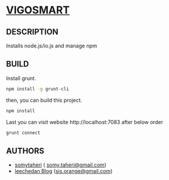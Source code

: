 [VIGOSMART](https://github.com/leechedan/vigosmart)
====

## DESCRIPTION
Installs node.js/io.js and manage npm
## BUILD
Install grunt.
```bash
npm install -g grunt-cli
```
then, you can build this project.
```bash
npm install
```
Last you can visit website http://localhost:7083 after below order
```bash
grunt connect
```
## AUTHORS

* [somytaheri](http://github.com/somytaheri) (	somy.taheri@gmail.com)
* [leechedan Blog]( http://sisi-orange-gmail-com.iteye.com) (sis.orange@gmail.com)


